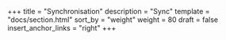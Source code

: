 +++
title = "Synchronisation"
description = "Sync"
template = "docs/section.html"
sort_by = "weight"
weight = 80
draft = false
insert_anchor_links = "right"
+++
